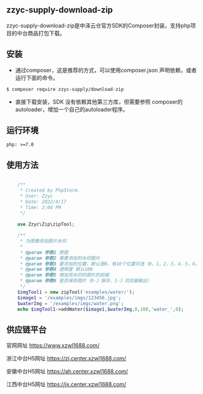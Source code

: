 
## zzyc-supply-download-zip

zzyc-supply-download-zip是中泽云仓官方SDK的Composer封装，支持php项目的中台商品打包下载。
## 安装

* 通过composer，这是推荐的方式，可以使用composer.json 声明依赖，或者运行下面的命令。
```bash
$ composer require zzyc-supply/download-zip
```
* 直接下载安装，SDK 没有依赖其他第三方库，但需要参照 composer的autoloader，增加一个自己的autoloader程序。

## 运行环境

    php: >=7.0

## 使用方法

```php    

	/**
     * Created by PhpStorm.
     * User: Zzyc
     * Date: 2022/4/17
     * Time: 2:04 PM
     */
    
    use Zzyc\Zip\zipTool;

    /**
     * 为图像添加图片水印
     *
     * @param 参数1 原图
     * @param 参数2 需要添加的水印图片
     * @param 参数3 要添加的位置，默认是0，有10个位置可选（0，1，2，3，4，5，6，7，8，9）
     * @param 参数4 透明度 默认100
     * @param 参数5 增加完水印的图片的前缀
     * @param 参数6 是否保存图片（0-》保存，1-》浏览器输出）
     */
    $imgTool1 = new zipTool('examples/water/');
    $image1 = '/examples/imgs/123456.jpg';
    $waterImg = '/examples/imgs/water.png';
	echo $imgTool1->addWater($image1,$waterImg,0,100,'water_',0);

```    

## 供应链平台

官网网址 https://www.xzwl1688.com/  

浙江中台H5网址 https://zj.center.xzwl1688.com/  

安徽中台H5网址 https://ah.center.xzwl1688.com/  

江西中台H5网址 https://jx.center.xzwl1688.com/  